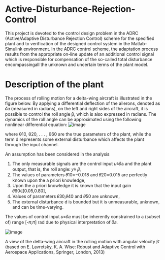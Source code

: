 # Active-Disturbance-Rejection-Control
This project is devoted to the control design problem in the ADRC (Active/Adaptive Disturbance Rejection Control) scheme for the specified plant and to verification of the designed control system in the Matlab-Simulink environment. In the ADRC control scheme, the adaptation process results from the appropriate on-line update of an additional control signal which is responsible for compensation of the so-called total disturbance encompassingall the unknown and uncertain terms of the plant model.
# Description of the plant

The process of rolling motion for a delta-wing aircraft is illustrated in the figure below. By applying a differential deflection of the ailerons, denoted as 
𝛿𝑎 (measured in radians), on the left and right sides of the aircraft, it is possible to control the roll angle β, which is also expressed in radians. The dynamics of the roll angle can be approximated using the following nonlinear differential equation:
![image](https://github.com/user-attachments/assets/421f45ba-58d1-46cc-8923-9cde76aeec72)

where θ10, θ20, . . . , θ60 are the true parameters of the plant, while the term d represents some external disturbance which affects the plant through the input channel.

 An assumption has been considered in the analysis
 1. The only measurable signals are the control input 𝑢≜𝛿a and the plant output, that is, the roll angle: 𝑦≜ 𝛽,
 2. The values of parameters 𝜃10=−0.018 and 𝜃20=0.015 are perfectly known upon the a priori knowledge,
 3. Upon the a priori knowledge it is known that the input gain 𝜃60∈[0.05,0.80],
 4. Values of parameters 𝜃30,𝜃40 and 𝜃50 are unknown,
 5. The external disturbance d is bounded but it is unmeasurable, unknown, and can be time-varying.

The values of control input 𝑢=𝛿𝑎  must be inherently constrained to a (subset of) range [-𝜋;𝜋] rad due to physical interpretation of 𝛿𝑎.






![image](https://github.com/user-attachments/assets/55de1b43-a7f7-428f-964a-ebb117878fd8)

A view of the delta-wing aircraft in the rolling motion with angular velocity β˙ (based on E. Lavretsky, K. A. Wise: Robust and Adaptive Control with Aerospace Applications, Springer, London, 2013)
